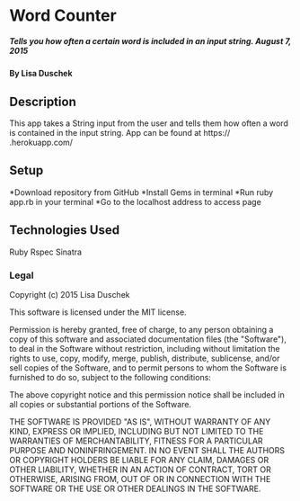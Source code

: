 # Word Counter

##### Tells you how often a certain word is included in an input string. August 7, 2015

#### By Lisa Duschek

## Description

This app takes a String input from the user and tells them how often a word is contained in the input string.
App can be found at https://    .herokuapp.com/

## Setup

*Download repository from GitHub
*Install Gems in terminal
*Run ruby app.rb in your terminal
*Go to the localhost address to access page

## Technologies Used

Ruby
Rspec
Sinatra

### Legal

Copyright (c) 2015 Lisa Duschek

This software is licensed under the MIT license.

Permission is hereby granted, free of charge, to any person obtaining a copy
of this software and associated documentation files (the "Software"), to deal
in the Software without restriction, including without limitation the rights
to use, copy, modify, merge, publish, distribute, sublicense, and/or sell
copies of the Software, and to permit persons to whom the Software is
furnished to do so, subject to the following conditions:

The above copyright notice and this permission notice shall be included in
all copies or substantial portions of the Software.

THE SOFTWARE IS PROVIDED "AS IS", WITHOUT WARRANTY OF ANY KIND, EXPRESS OR
IMPLIED, INCLUDING BUT NOT LIMITED TO THE WARRANTIES OF MERCHANTABILITY,
FITNESS FOR A PARTICULAR PURPOSE AND NONINFRINGEMENT. IN NO EVENT SHALL THE
AUTHORS OR COPYRIGHT HOLDERS BE LIABLE FOR ANY CLAIM, DAMAGES OR OTHER
LIABILITY, WHETHER IN AN ACTION OF CONTRACT, TORT OR OTHERWISE, ARISING FROM,
OUT OF OR IN CONNECTION WITH THE SOFTWARE OR THE USE OR OTHER DEALINGS IN
THE SOFTWARE.
